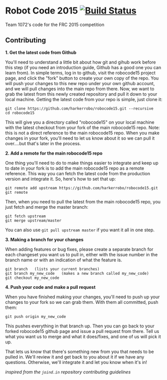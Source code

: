 # Robot Code 2015 [![Build Status](https://travis-ci.org/HarkerRobo/robocode15.png?branch=master)](https://travis-ci.org/HarkerRobo/robocode15)

Team 1072's code for the FRC 2015 competition

## Contributing

**1. Get the latest code from Github**

You'll need to understand a little bit about how git and gihub work before this step (if you need an introduction guide, Github has a good one you can learn from). In simple terms, log in to github, visit the robocode15 project page, and click the "fork" button to create your own copy of the repo. You will push your changes to this new repo under your own github account, and we will pull changes into the main repo from there. Now, we want to grab the latest from this newly created repository and pull it down to your local machine. Getting the latest code from your repo is simple, just clone it:

```
git clone https://github.com/harkerrobo/robocode15.git --recursive
cd robocode15
```
This will give you a directory called "robocode15" on your local machine with the latest checkout from your fork of the main robocode15 repo. Note: this is not a direct reference to the main robocode15 repo. When you make changes in your fork, you'll need to let us know about it so we can pull it over....but that's later in the process.

**2. Add a remote for the main robocode15 repo**

One thing you'll need to do to make things easier to integrate and keep up to date in your fork is to add the main robocode15 repo as a remote reference. This way you can fetch the latest code from the production version and integrate it. So, here's how to set that up:

```
git remote add upstream https://github.com/harkerrobo/robocode15.git
git remote
```
Then, when you need to pull the latest from the main robocode15 repo, you just fetch and merge the master branch:

```
git fetch upstream
git merge upstream/master
```
You can also use `git pull upstream master` if you want it all in one step.

**3. Making a branch for your changes**

When adding features or bug fixes, please create a separate branch for each changeset you want us to pull in, either with the issue number in the branch name or with an indication of what the feature is.

```
git branch   (lists your current branches)
git branch my_new_code   (makes a new branch called my_new_code)
git checkout my_new_code
```

**4. Push your code and make a pull request**

When you have finished making your changes, you'll need to push up your changes to your fork so we can grab them. With them all committed, push them:

```
git push origin my_new_code
```
This pushes everything in that branch up. Then you can go back to your forked robocode15 github page and issue a pull request from there. Tell us what you want us to merge and what it does/fixes, and one of us will pick it up.

That lets us know that there's something new from you that needs to be pulled in. We'll review it and get back to you about it if we have any questions. Otherwise, we'll integrate it and let you know when it's in!

*inspired from the `joind.in` repository contributing guidelines*
